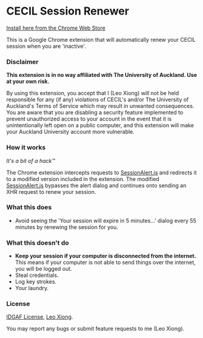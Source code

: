 # CECIL Session Renewer

[Install here from the Chrome Web Store](https://chrome.google.com/webstore/detail/mkalfdcnikoiclencahbhebieiddolok)

This is a Google Chrome extension that will automatically renew your CECIL session when you are 'inactive'.

### Disclaimer

**This extension is in no way affiliated with The University of Auckland. Use at your own risk.**

By using this extension, you accept that I (Leo Xiong) will not be held responsible for any (if any) violations of CECIL's and/or The University of Auckland's Terms of Service which may result in unwanted consequences. You are aware that you are disabling a security feature implemented to prevent unauthorized access to your account in the event that it is unintentionally left open on a public computer, and this extension will make your Auckland University account more vulnerable.

### How it works

_It's a bit of a hack™_

The Chrome extension intercepts requests to [SessionAlert.js](https://cecil.auckland.ac.nz/Scripts/SessionAlert.js?) and redirects it to a modified version included in the extension. The modified [SessionAlert.js](https://github.com/leoxiong/cecil-session-renewer/blob/master/scripts/session_alert.js) bypasses the alert dialog and continues onto sending an XHR request to renew your session.

### What this does

+ Avoid seeing the 'Your session will expire in 5 minutes...' dialog every 55 minutes by renewing the session for you.

### What this doesn't do

+ **Keep your session if your computer is disconnected from the internet.** This means if your computer is not able to send things over the internet, you will be logged out.
+ Steal credentials.
+ Log key strokes.
+ Your laundry.

### License

[IDGAF License](http://dev.bukkit.org/licenses/3084-idgaf-license/), [Leo Xiong](https://leoxiong.com).

You may report any bugs or submit feature requests to me (Leo Xiong<hello at leoxiong dot com>).
